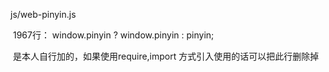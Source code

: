 js/web-pinyin.js

​	1967行： window.pinyin ? window.pinyin : pinyin;

​	是本人自行加的，如果使用require,import 方式引入使用的话可以把此行删除掉



